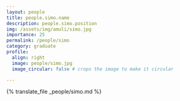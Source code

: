 ```yaml
---
layout: people
title: people.simo.name
description: people.simo.position
img: /assets/img/amuli/simo.jpg
importance: 25
permalink: /people/simo
category: graduate
profile:
  align: right
  image: people/simo.jpg
  image_circular: false # crops the image to make it circular

---
```


{% translate_file _people/simo.md %}